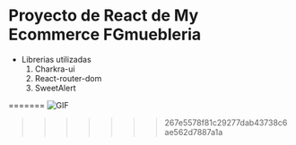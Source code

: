 # Proyecto de React de My Ecommerce FGmuebleria

- Librerias utilizadas
  1. Charkra-ui
  1. React-router-dom
  1. SweetAlert


=======
![GIF](https://github.com/SheilaBellott/preentrega-uno-react/assets/143089899/86ce5585-71ef-41a0-be59-5e65d4788974)
>>>>>>> 267e5578f81c29277dab43738c6ae562d7887a1a
